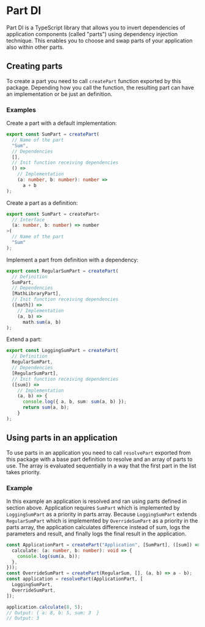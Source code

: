 # Part DI

Part DI is a TypeScript library that allows you to invert dependencies of
application components (called "parts") using dependency injection technique.
This enables you to choose and swap parts of your application also within other
parts.

## Creating parts

To create a part you need to call `createPart` function exported by this
package. Depending how you call the function, the resulting part can have an
implementation or be just an definition.

### Examples

Create a part with a default implementation:

```typescript
export const SumPart = createPart(
  // Name of the part
  "Sum",
  // Dependencies
  [],
  // Init function receiving dependencies
  () =>
    // Implementation
    (a: number, b: number): number =>
      a + b
);
```

Create a part as a definition:

```typescript
export const SumPart = createPart<
  // Interface
  (a: number, b: number) => number
>(
  // Name of the part
  "Sum"
);
```

Implement a part from definition with a dependency:

```typescript
export const RegularSumPart = createPart(
  // Definition
  SumPart,
  // Dependencies
  [MathLibraryPart],
  // Init function receiving dependencies
  ([math]) =>
    // Implementation
    (a, b) =>
      math.sum(a, b)
);
```

Extend a part:

```typescript
export const LoggingSumPart = createPart(
  // Definition
  RegularSumPart,
  // Dependencies
  [RegularSumPart],
  // Init function receiving dependencies
  ([sum]) =>
    // Implementation
    (a, b) => {
      console.log({ a, b, sum: sum(a, b) });
      return sum(a, b);
    }
);
```

## Using parts in an application

To use parts in an application you need to call `resolvePart` exported from this
package with a base part definition to resolve and an array of parts to use. The
array is evaluated sequentially in a way that the first part in the list takes
priority.

### Example

In this example an application is resolved and ran using parts defined in
section above. Application requires `SumPart` which is implemented by
`LoggingSumPart` as a priority in parts array. Because `LoggingSumPart` extends
`RegularSumPart` which is implemented by `OverrideSumPart` as a priority in the
parts array, the application calculates difference instead of sum, logs the
parameters and result, and finally logs the final result in the application.

```typescript
const ApplicationPart = createPart("Application", [SumPart], ([sum]) => ({
  calculate: (a: number, b: number): void => {
    console.log(sum(a, b));
  },
}));
const OverrideSumPart = createPart(RegularSum, [], (a, b) => a - b);
const application = resolvePart(ApplicationPart, [
  LoggingSumPart,
  OverrideSumPart,
]);

application.calculate(8, 5);
// Output: { a: 8, b: 5, sum: 3  }
// Output: 3
```

